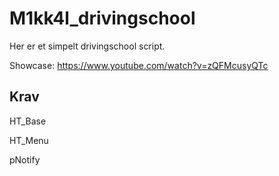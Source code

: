 # M1kk4l_drivingschool

Her er et simpelt drivingschool script.

Showcase: https://www.youtube.com/watch?v=zQFMcusyQTc

## Krav
HT_Base

HT_Menu

pNotify